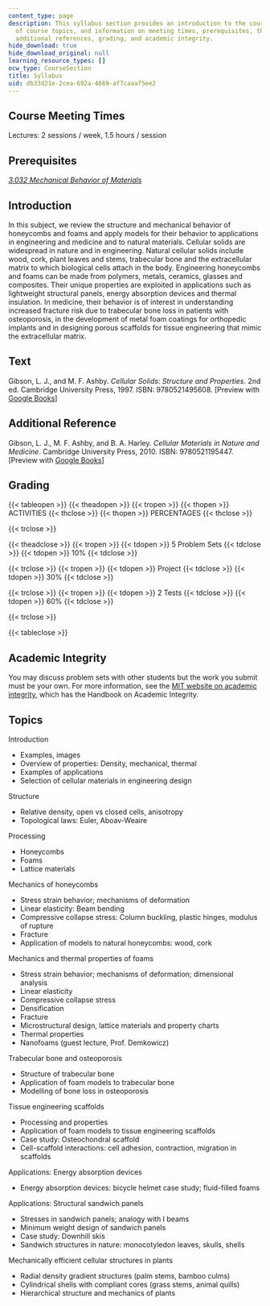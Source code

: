 ```yaml
---
content_type: page
description: This syllabus section provides an introduction to the course, an outline
  of course topics, and information on meeting times, prerequisites, the course text,
  additional references, grading, and academic integrity.
hide_download: true
hide_download_original: null
learning_resource_types: []
ocw_type: CourseSection
title: Syllabus
uid: db33d21e-2cea-692a-4669-af7caaaf5ee2
---
```


Course Meeting Times
--------------------

Lectures: 2 sessions / week, 1.5 hours / session

Prerequisites
-------------

[_3.032 Mechanical Behavior of Materials_](/courses/3-032-mechanical-behavior-of-materials-fall-2007)

Introduction
------------

In this subject, we review the structure and mechanical behavior of honeycombs and foams and apply models for their behavior to applications in engineering and medicine and to natural materials. Cellular solids are widespread in nature and in engineering. Natural cellular solids include wood, cork, plant leaves and stems, trabecular bone and the extracellular matrix to which biological cells attach in the body. Engineering honeycombs and foams can be made from polymers, metals, ceramics, glasses and composites. Their unique properties are exploited in applications such as lightweight structural panels, energy absorption devices and thermal insulation. In medicine, their behavior is of interest in understanding increased fracture risk due to trabecular bone loss in patients with osteoporosis, in the development of metal foam coatings for orthopedic implants and in designing porous scaffolds for tissue engineering that mimic the extracellular matrix.

Text
----

Gibson, L. J., and M. F. Ashby. _Cellular Solids: Structure and Properties_. 2nd ed. Cambridge University Press, 1997. ISBN: 9780521495608. \[Preview with [Google Books](http://books.google.com/books?id=IySUr5sn4N8C&pg=PAfrontcover)\]

Additional Reference
--------------------

Gibson, L. J., M. F. Ashby, and B. A. Harley. _Cellular Materials in Nature and Medicine_. Cambridge University Press, 2010. ISBN: 9780521195447. \[Preview with [Google Books](http://books.google.com/books?id=AKxiS4AKpyEC&pg=PAfrontcover)\]

Grading
-------

{{< tableopen >}}
{{< theadopen >}}
{{< tropen >}}
{{< thopen >}}
ACTIVITIES
{{< thclose >}}
{{< thopen >}}
PERCENTAGES
{{< thclose >}}

{{< trclose >}}

{{< theadclose >}}
{{< tropen >}}
{{< tdopen >}}
5 Problem Sets
{{< tdclose >}}
{{< tdopen >}}
10%
{{< tdclose >}}

{{< trclose >}}
{{< tropen >}}
{{< tdopen >}}
Project
{{< tdclose >}}
{{< tdopen >}}
30%
{{< tdclose >}}

{{< trclose >}}
{{< tropen >}}
{{< tdopen >}}
2 Tests
{{< tdclose >}}
{{< tdopen >}}
60%
{{< tdclose >}}

{{< trclose >}}

{{< tableclose >}}

Academic Integrity
------------------

You may discuss problem sets with other students but the work you submit must be your own. For more information, see the [MIT website on academic integrity](http://integrity.mit.edu), which has the Handbook on Academic Integrity.

Topics
------

Introduction

*   Examples, images
*   Overview of properties: Density, mechanical, thermal
*   Examples of applications
*   Selection of cellular materials in engineering design

Structure

*   Relative density, open vs closed cells, anisotropy
*   Topological laws: Euler, Aboav-Weaire

Processing

*   Honeycombs
*   Foams
*   Lattice materials

Mechanics of honeycombs

*   Stress strain behavior; mechanisms of deformation
*   Linear elasticity: Beam bending
*   Compressive collapse stress: Column buckling, plastic hinges, modulus of rupture
*   Fracture
*   Application of models to natural honeycombs: wood, cork

Mechanics and thermal properties of foams

*   Stress strain behavior; mechanisms of deformation; dimensional analysis
*   Linear elasticity
*   Compressive collapse stress
*   Densification
*   Fracture
*   Microstructural design, lattice materials and property charts
*   Thermal properties
*   Nanofoams (guest lecture, Prof. Demkowicz)

Trabecular bone and osteoporosis

*   Structure of trabecular bone
*   Application of foam models to trabecular bone
*   Modelling of bone loss in osteoporosis

Tissue engineering scaffolds

*   Processing and properties
*   Application of foam models to tissue engineering scaffolds
*   Case study: Osteochondral scaffold
*   Cell-scaffold interactions: cell adhesion, contraction, migration in scaffolds

Applications: Energy absorption devices

*   Energy absorption devices: bicycle helmet case study; fluid-filled foams

Applications: Structural sandwich panels

*   Stresses in sandwich panels; analogy with I beams
*   Minimum weight design of sandwich panels
*   Case study: Downhill skis
*   Sandwich structures in nature: monocotyledon leaves, skulls, shells

Mechanically efficient cellular structures in plants

*   Radial density gradient structures (palm stems, bamboo culms)
*   Cylindrical shells with compliant cores (grass stems, animal quills)
*   Hierarchical structure and mechanics of plants